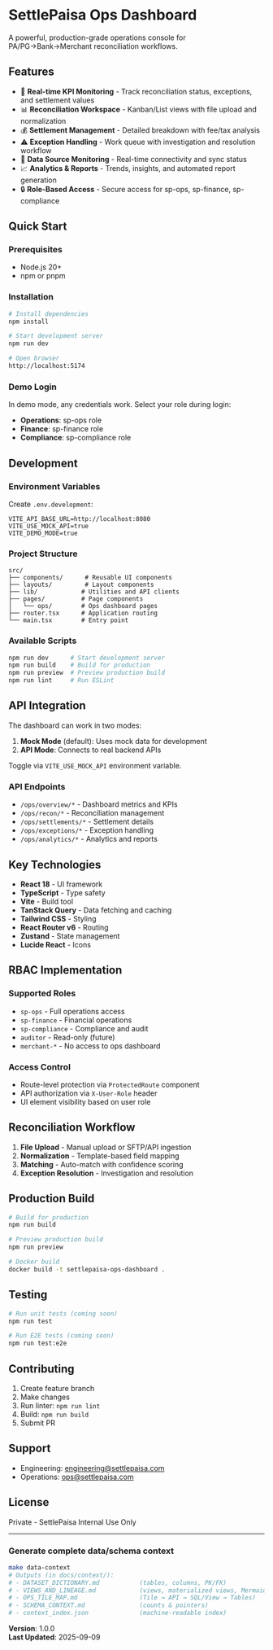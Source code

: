 # SettlePaisa Ops Dashboard

A powerful, production-grade operations console for PA/PG→Bank→Merchant reconciliation workflows.

## Features

- 🎯 **Real-time KPI Monitoring** - Track reconciliation status, exceptions, and settlement values
- 📊 **Reconciliation Workspace** - Kanban/List views with file upload and normalization
- 💰 **Settlement Management** - Detailed breakdown with fee/tax analysis
- ⚠️ **Exception Handling** - Work queue with investigation and resolution workflow
- 🔌 **Data Source Monitoring** - Real-time connectivity and sync status
- 📈 **Analytics & Reports** - Trends, insights, and automated report generation
- 🔒 **Role-Based Access** - Secure access for sp-ops, sp-finance, sp-compliance

## Quick Start

### Prerequisites

- Node.js 20+
- npm or pnpm

### Installation

```bash
# Install dependencies
npm install

# Start development server
npm run dev

# Open browser
http://localhost:5174
```

### Demo Login

In demo mode, any credentials work. Select your role during login:
- **Operations**: sp-ops role
- **Finance**: sp-finance role
- **Compliance**: sp-compliance role

## Development

### Environment Variables

Create `.env.development`:

```env
VITE_API_BASE_URL=http://localhost:8080
VITE_USE_MOCK_API=true
VITE_DEMO_MODE=true
```

### Project Structure

```
src/
├── components/      # Reusable UI components
├── layouts/         # Layout components
├── lib/            # Utilities and API clients
├── pages/          # Page components
│   └── ops/        # Ops dashboard pages
├── router.tsx      # Application routing
└── main.tsx        # Entry point
```

### Available Scripts

```bash
npm run dev      # Start development server
npm run build    # Build for production
npm run preview  # Preview production build
npm run lint     # Run ESLint
```

## API Integration

The dashboard can work in two modes:

1. **Mock Mode** (default): Uses mock data for development
2. **API Mode**: Connects to real backend APIs

Toggle via `VITE_USE_MOCK_API` environment variable.

### API Endpoints

- `/ops/overview/*` - Dashboard metrics and KPIs
- `/ops/recon/*` - Reconciliation management
- `/ops/settlements/*` - Settlement details
- `/ops/exceptions/*` - Exception handling
- `/ops/analytics/*` - Analytics and reports

## Key Technologies

- **React 18** - UI framework
- **TypeScript** - Type safety
- **Vite** - Build tool
- **TanStack Query** - Data fetching and caching
- **Tailwind CSS** - Styling
- **React Router v6** - Routing
- **Zustand** - State management
- **Lucide React** - Icons

## RBAC Implementation

### Supported Roles

- `sp-ops` - Full operations access
- `sp-finance` - Financial operations
- `sp-compliance` - Compliance and audit
- `auditor` - Read-only (future)
- `merchant-*` - No access to ops dashboard

### Access Control

- Route-level protection via `ProtectedRoute` component
- API authorization via `X-User-Role` header
- UI element visibility based on user role

## Reconciliation Workflow

1. **File Upload** - Manual upload or SFTP/API ingestion
2. **Normalization** - Template-based field mapping
3. **Matching** - Auto-match with confidence scoring
4. **Exception Resolution** - Investigation and resolution

## Production Build

```bash
# Build for production
npm run build

# Preview production build
npm run preview

# Docker build
docker build -t settlepaisa-ops-dashboard .
```

## Testing

```bash
# Run unit tests (coming soon)
npm run test

# Run E2E tests (coming soon)
npm run test:e2e
```

## Contributing

1. Create feature branch
2. Make changes
3. Run linter: `npm run lint`
4. Build: `npm run build`
5. Submit PR

## Support

- Engineering: engineering@settlepaisa.com
- Operations: ops@settlepaisa.com

## License

Private - SettlePaisa Internal Use Only

---

### Generate complete data/schema context
```bash
make data-context
# Outputs (in docs/context/):
# - DATASET_DICTIONARY.md           (tables, columns, PK/FK)
# - VIEWS_AND_LINEAGE.md            (views, materialized views, Mermaid lineage)
# - OPS_TILE_MAP.md                 (Tile → API → SQL/View → Tables)
# - SCHEMA_CONTEXT.md               (counts & pointers)
# - context_index.json              (machine-readable index)
```

**Version**: 1.0.0  
**Last Updated**: 2025-09-09